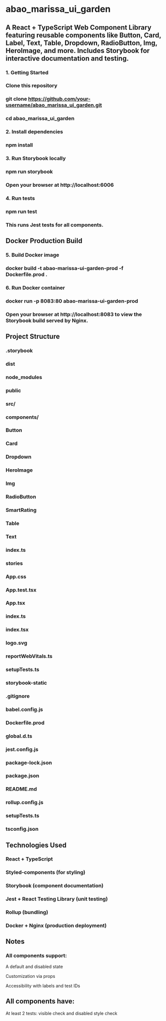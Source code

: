 # abao_marissa_ui_garden
## A React + TypeScript Web Component Library featuring reusable components like Button, Card, Label, Text, Table, Dropdown, RadioButton, Img, HeroImage, and more. Includes Storybook for interactive documentation and testing.

### 1. Getting Started
### Clone this repository
### git clone https://github.com/your-username/abao_marissa_ui_garden.git
### cd abao_marissa_ui_garden

### 2. Install dependencies
### npm install

### 3. Run Storybook locally
### npm run storybook
### Open your browser at http://localhost:6006

### 4. Run tests
### npm run test
### This runs Jest tests for all components.

## Docker Production Build
### 5. Build Docker image
### docker build -t abao-marissa-ui-garden-prod -f Dockerfile.prod .

### 6. Run Docker container
### docker run -p 8083:80 abao-marissa-ui-garden-prod
### Open your browser at http://localhost:8083 to view the Storybook build served by Nginx.

## Project Structure
### .storybook
### dist
### node_modules
### public
### src/
### components/
### Button
### Card
### Dropdown
### HeroImage
### Img
### RadioButton
### SmartRating
### Table
### Text
### index.ts
### stories
### App.css
### App.test.tsx
### App.tsx
### index.ts
### index.tsx
### logo.svg
### reportWebVitals.ts
### setupTests.ts
### storybook-static
### .gitignore
### babel.config.js
### Dockerfile.prod
### global.d.ts
### jest.config.js
### package-lock.json
### package.json
### README.md
### rollup.config.js
### setupTests.ts
### tsconfig.json

## Technologies Used
### React + TypeScript
### Styled-components (for styling)
### Storybook (component documentation)
### Jest + React Testing Library (unit testing)
### Rollup (bundling)
### Docker + Nginx (production deployment)

## Notes
### All components support:

A default and disabled state

Customization via props

Accessibility with labels and test IDs

## All components have:

At least 2 tests: visible check and disabled style check